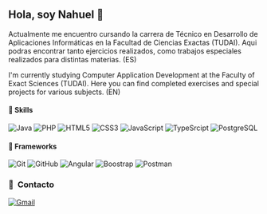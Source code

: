 ## Hola, soy Nahuel :wave:

Actualmente me encuentro cursando la carrera de Técnico en Desarrollo de Aplicaciones Informáticas en la Facultad de Ciencias Exactas (TUDAI). Aqui podras encontrar tanto ejercicios realizados, como trabajos especiales realizados para distintas materias. (ES)

I'm currently studying Computer Application Development at the Faculty of Exact Sciences (TUDAI). Here you can find completed exercises and special projects for various subjects. (EN)


#### 🔧 Skills
![Java](https://img.shields.io/badge/java-%23ED8B00.svg?style=for-the-badge&logo=openjdk&logoColor=white)
![PHP](https://img.shields.io/badge/PHP-%23777BB4.svg?style=for-the-badge&logo=php&logoColor=white)
![HTML5](https://img.shields.io/badge/html5-%23E34F26.svg?style=for-the-badge&logo=html5&logoColor=white)
![CSS3](https://img.shields.io/badge/css3-%231572B6.svg?style=for-the-badge&logo=css3&logoColor=white)
![JavaScript](https://img.shields.io/badge/JavaScript-%23323330.svg?style=for-the-badge&logo=javascript&logoColor=F7DF1E)
![TypeSrcipt](https://img.shields.io/badge/TypeScript-007ACC?style=for-the-badge&logo=typescript&logoColor=white)
![PostgreSQL](https://img.shields.io/badge/PostgreSQL-316192?style=for-the-badge&logo=postgresql&logoColor=white)


#### 🔧 Frameworks
![Git](https://img.shields.io/badge/git-%23F05033.svg?style=for-the-badge&logo=git&logoColor=white)
![GitHub](https://img.shields.io/badge/github-%23121011.svg?style=for-the-badge&logo=github&logoColor=white)
![Angular](https://img.shields.io/badge/Angular-DD0031?style=for-the-badge&logo=angular&logoColor=white)
![Boostrap](https://img.shields.io/badge/Bootstrap-563D7C?style=for-the-badge&logo=bootstrap&logoColor=white)
![Postman](https://img.shields.io/badge/Postman-FF6C37?style=for-the-badge&logo=Postman&logoColor=white)

### 🔗 &nbsp;Contacto

<div align="start">
<a href="mailto:guliasnahuel07@gmail.com"><img alt="Gmail" src="https://img.shields.io/badge/Gmail-D14836?style=for-the-badge&logo=gmail&logoColor=white" /></a>

</div>
